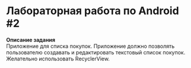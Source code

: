 # Лабораторная работа по Android #2

**Описание задания**  
Приложение для списка покупок. Приложение должно позволять пользователю создавать и редактировать текстовый список покупок. Желательно использовать RecyclerView.
